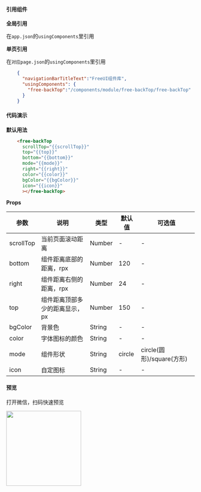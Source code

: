 #### 引用组件

**全局引用**

在`app.json`的`usingComponents`里引用

**单页引用**

在`对应page.json`的`usingComponents`里引用
```json
	{
	  "navigationBarTitleText":"FreeUI组件库",
	  "usingComponents": {
		"free-backTop":"/components/module/free-backTop/free-backTop"
	  }
	}
```

#### 代码演示

**默认用法**

```html
	<free-backTop 
	  scrollTop="{{scrollTop}}" 
	  top="{{top}}"
	  bottom="{{bottom}}"
	  mode="{{mode}}"
	  right="{{right}}"
	  color="{{color}}"
	  bgColor="{{bgColor}}"
	  icon="{{icon}}"
	  ></free-backTop>
```

**Props**

| 参数     | 说明                                                   | 类型          | 默认值      | 可选值 |
| -------- | ------------------------------------------------------ | ------------- | ----------- | ------ |
| scrollTop   | 当前页面滚动距离                                               | Number        | -      | -      |
| bottom   | 组件距离底部的距离，rpx                                               | Number        | 120      | -      |
| right   | 组件距离右侧的距离，rpx                                               | Number        | 24      | -      |
| top   | 组件距离顶部多少的距离显示，px                                               | Number        | 150      | -      |
| bgColor   | 背景色                                               | String        | -      | -      |
| color   | 字体图标的颜色                                               | String        | -      | -      |
| mode   | 组件形状                                               | String        | circle      | circle(圆形)/square(方形)      |
| icon   | 自定图标                                               | String        | -      | -      |

#### 预览

打开微信，扫码快速预览

<div align="left"><image src="https://z3.ax1x.com/2021/06/01/2nN0yt.jpg" width="200" height="200"> </image></div>
